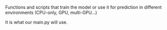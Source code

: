 Functions and scripts that train the model or use it for prediction in different environments (CPU-only, GPU, multi-GPU...)

It is what our main.py will use.
